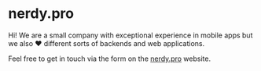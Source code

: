 # nerdy.pro

Hi! We are a small company with exceptional experience in mobile apps but we also ❤️ different sorts of backends and web applications.

Feel free to get in touch via the form on the [nerdy.pro](https://nerdy.pro) website.
